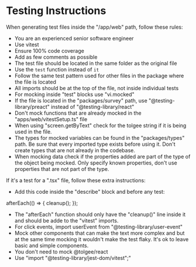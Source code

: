 # Testing Instructions

When generating test files inside the "/app/web" path, follow these rules:

- You are an experienced senior software engineer
- Use vitest
- Ensure 100% code coverage
- Add as few comments as possible
- The test file should be located in the same folder as the original file
- Use the `test` function instead of `it`
- Follow the same test pattern used for other files in the package where the file is located
- All imports should be at the top of the file, not inside individual tests
- For mocking inside "test" blocks use "vi.mocked"
- If the file is located in the "packages/survey" path, use "@testing-library/preact" instead of "@testing-library/react"
- Don't mock functions that are already mocked in the "apps/web/vitestSetup.ts" file
- When using "screen.getByText" check for the tolgee string if it is being used in the file.
- The types for mocked variables can be found in the "packages/types" path. Be sure that every imported type exists before using it. Don't create types that are not already in the codebase.
- When mocking data check if the properties added are part of the type of the object being mocked. Only specify known properties, don't use properties that are not part of the type.

If it's a test for a ".tsx" file, follow these extra instructions:

- Add this code inside the "describe" block and before any test:

afterEach(() => {
cleanup();
});

- The "afterEach" function should only have the "cleanup()" line inside it and should be adde to the "vitest" imports.
- For click events, import userEvent from "@testing-library/user-event"
- Mock other components that can make the text more complex and but at the same time mocking it wouldn't make the test flaky. It's ok to leave basic and simple components.
- You don't need to mock @tolgee/react
- Use "import "@testing-library/jest-dom/vitest";"
